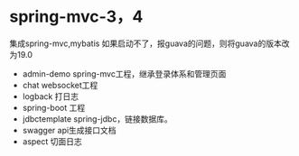 # spring-mvc-3，4
集成spring-mvc,mybatis
如果启动不了，报guava的问题，则将guava的版本改为19.0

* admin-demo spring-mvc工程，继承登录体系和管理页面
* chat websocket工程
* logback 打日志
* spring-boot 工程
* jdbctemplate spring-jdbc，链接数据库。
* swagger api生成接口文档
* aspect 切面日志
